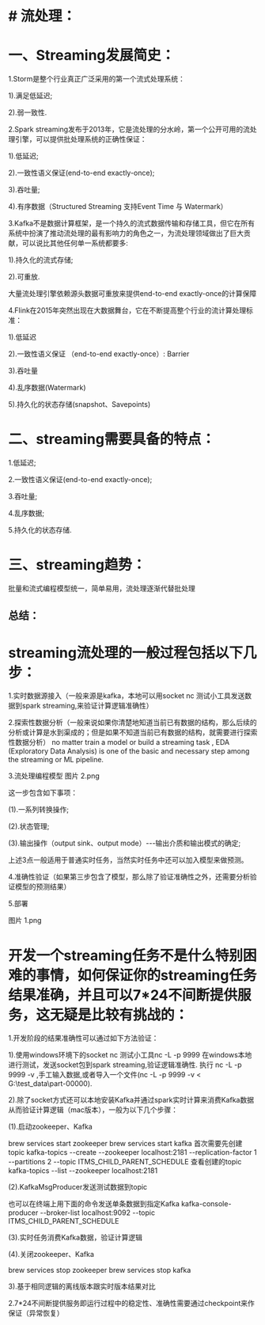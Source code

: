 # # 流处理：



# 一、Streaming发展简史：
1.Storm是整个行业真正广泛采用的第一个流式处理系统：


1).满足低延迟;


2).弱一致性.


2.Spark streaming发布于2013年，它是流处理的分水岭，第一个公开可用的流处理引擎，可以提供批处理系统的正确性保证：


1).低延迟;


2).一致性语义保证(end-to-end exactly-once);


3).吞吐量;


4).有序数据（Structured Streaming 支持Event Time 与 Watermark）


3.Kafka不是数据计算框架，是一个持久的流式数据传输和存储工具，但它在所有系统中扮演了推动流处理的最有影响力的角色之一，为流处理领域做出了巨大贡献，可以说比其他任何单一系统都要多:


1).持久化的流式存储;


2).可重放.


大量流处理引擎依赖源头数据可重放来提供end-to-end exactly-once的计算保障


4.Flink在2015年突然出现在大数据舞台，它在不断提高整个行业的流计算处理标准：


1).低延迟


2).一致性语义保证 （end-to-end exactly-once）: Barrier


3).吞吐量


4).乱序数据(Watermark)


5).持久化的状态存储(snapshot、Savepoints)


# 二、streaming需要具备的特点：
1.低延迟;


2.一致性语义保证(end-to-end exactly-once);


3.吞吐量;


4.乱序数据;


5.持久化的状态存储.


# 三、streaming趋势：
批量和流式编程模型统一，简单易用，流处理逐渐代替批处理


## 总结：

# streaming流处理的一般过程包括以下几步：
1.实时数据源接入（一般来源是kafka，本地可以用socket nc  测试小工具发送数据到spark streaming,来验证计算逻辑准确性）


2.探索性数据分析（一般来说如果你清楚地知道当前已有数据的结构，那么后续的分析或计算是水到渠成的；但是如果不知道当前已有数据的结构，就需要进行探索性数据分析）
no matter train a model or build a streaming task , EDA (Exploratory Data Analysis) is one of the basic and necessary step among the streaming or ML pipeline.


3.流处理编程模型
图片 2.png

这一步包含如下事项：

(1).一系列转换操作;

(2).状态管理;

(3).输出操作（output sink、output mode）---输出介质和输出模式的确定;

上述3点一般适用于普通实时任务，当然实时任务中还可以加入模型来做预测。


4.准确性验证（如果第三步包含了模型，那么除了验证准确性之外，还需要分析验证模型的预测结果）


5.部署

图片 1.png


# 开发一个streaming任务不是什么特别困难的事情，如何保证你的streaming任务结果准确，并且可以7*24不间断提供服务，这无疑是比较有挑战的：
1.开发阶段的结果准确性可以通过如下方法验证：

1).使用windows环境下的socket nc  测试小工具nc -L -p 9999  在windows本地 进行测试，发送socket包到spark streaming,验证逻辑准确性.
执行 nc -L -p 9999 -v ,手工输入数据,或者导入一个文件(nc -L -p 9999 -v < G:\test_data\part-00000).

2).除了socket方式还可以本地安装Kafka并通过spark实时计算来消费Kafka数据从而验证计算逻辑（mac版本），一般为以下几个步骤：

(1).启动zookeeper、Kafka

brew services start zookeeper
brew services start kafka
首次需要先创建topic
kafka-topics --create --zookeeper localhost:2181 --replication-factor 1 --partitions 2 --topic ITMS_CHILD_PARENT_SCHEDULE
查看创建的topic
kafka-topics --list --zookeeper localhost:2181

(2).KafkaMsgProducer发送测试数据到topic

也可以在终端上用下面的命令发送单条数据到指定Kafka
kafka-console-producer --broker-list localhost:9092 --topic ITMS_CHILD_PARENT_SCHEDULE

(3).实时任务消费Kafka数据，验证计算逻辑

(4).关闭zookeeper、Kafka

brew services stop zookeeper
brew services stop kafka

3).基于相同逻辑的离线版本跟实时版本结果对比


2.7*24不间断提供服务即运行过程中的稳定性、准确性需要通过checkpoint来作保证（异常恢复）
